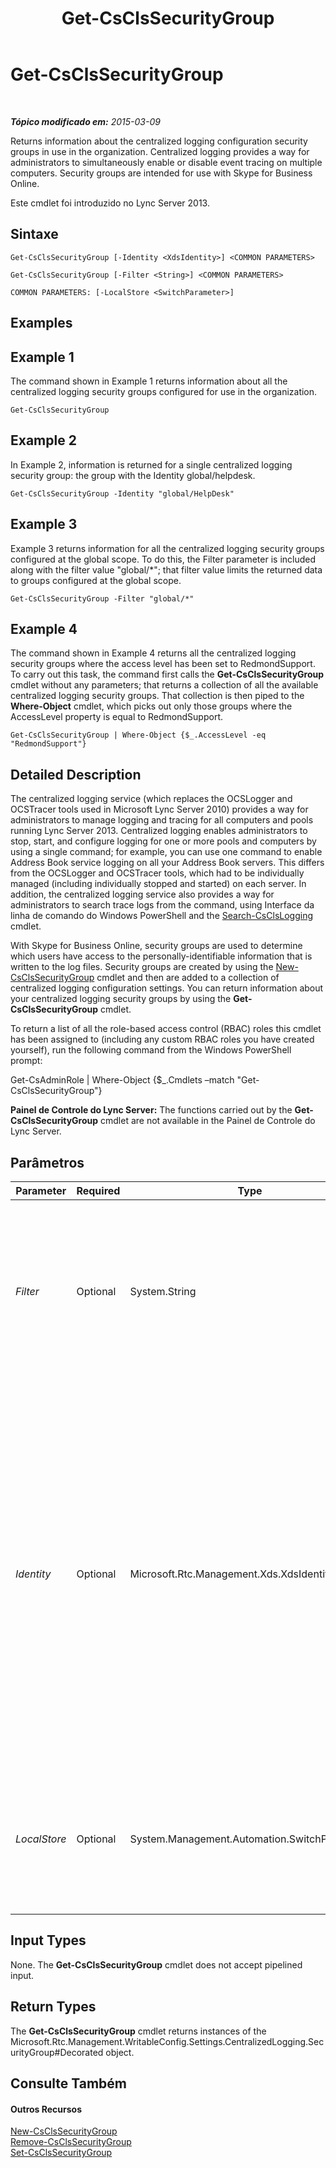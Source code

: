 ﻿---
title: Get-CsClsSecurityGroup
TOCTitle: Get-CsClsSecurityGroup
ms:assetid: ce7aa87a-2355-4025-bba8-d4debf2137d2
ms:mtpsurl: https://technet.microsoft.com/pt-br/library/JJ205285(v=OCS.15)
ms:contentKeyID: 49308144
ms.date: 05/19/2016
mtps_version: v=OCS.15
ms.translationtype: HT
---

# Get-CsClsSecurityGroup

 

_**Tópico modificado em:** 2015-03-09_

Returns information about the centralized logging configuration security groups in use in the organization. Centralized logging provides a way for administrators to simultaneously enable or disable event tracing on multiple computers. Security groups are intended for use with Skype for Business Online.

Este cmdlet foi introduzido no Lync Server 2013.

## Sintaxe

    Get-CsClsSecurityGroup [-Identity <XdsIdentity>] <COMMON PARAMETERS>

    Get-CsClsSecurityGroup [-Filter <String>] <COMMON PARAMETERS>

    COMMON PARAMETERS: [-LocalStore <SwitchParameter>]

## Examples

## Example 1

The command shown in Example 1 returns information about all the centralized logging security groups configured for use in the organization.

    Get-CsClsSecurityGroup

## Example 2

In Example 2, information is returned for a single centralized logging security group: the group with the Identity global/helpdesk.

    Get-CsClsSecurityGroup -Identity "global/HelpDesk"

## Example 3

Example 3 returns information for all the centralized logging security groups configured at the global scope. To do this, the Filter parameter is included along with the filter value "global/\*"; that filter value limits the returned data to groups configured at the global scope.

    Get-CsClsSecurityGroup -Filter "global/*"

## Example 4

The command shown in Example 4 returns all the centralized logging security groups where the access level has been set to RedmondSupport. To carry out this task, the command first calls the **Get-CsClsSecurityGroup** cmdlet without any parameters; that returns a collection of all the available centralized logging security groups. That collection is then piped to the **Where-Object** cmdlet, which picks out only those groups where the AccessLevel property is equal to RedmondSupport.

    Get-CsClsSecurityGroup | Where-Object {$_.AccessLevel -eq "RedmondSupport"}

## Detailed Description

The centralized logging service (which replaces the OCSLogger and OCSTracer tools used in Microsoft Lync Server 2010) provides a way for administrators to manage logging and tracing for all computers and pools running Lync Server 2013. Centralized logging enables administrators to stop, start, and configure logging for one or more pools and computers by using a single command; for example, you can use one command to enable Address Book service logging on all your Address Book servers. This differs from the OCSLogger and OCSTracer tools, which had to be individually managed (including individually stopped and started) on each server. In addition, the centralized logging service also provides a way for administrators to search trace logs from the command, using Interface da linha de comando do Windows PowerShell and the [Search-CsClsLogging](search-csclslogging.md) cmdlet.

With Skype for Business Online, security groups are used to determine which users have access to the personally-identifiable information that is written to the log files. Security groups are created by using the [New-CsClsSecurityGroup](new-csclssecuritygroup.md) cmdlet and then are added to a collection of centralized logging configuration settings. You can return information about your centralized logging security groups by using the **Get-CsClsSecurityGroup** cmdlet.

To return a list of all the role-based access control (RBAC) roles this cmdlet has been assigned to (including any custom RBAC roles you have created yourself), run the following command from the Windows PowerShell prompt:

Get-CsAdminRole | Where-Object {$\_.Cmdlets –match "Get-CsClsSecurityGroup"}

**Painel de Controle do Lync Server:** The functions carried out by the **Get-CsClsSecurityGroup** cmdlet are not available in the Painel de Controle do Lync Server.

## Parâmetros


<table>
<colgroup>
<col style="width: 25%" />
<col style="width: 25%" />
<col style="width: 25%" />
<col style="width: 25%" />
</colgroup>
<thead>
<tr class="header">
<th>Parameter</th>
<th>Required</th>
<th>Type</th>
<th>Description</th>
</tr>
</thead>
<tbody>
<tr class="odd">
<td><p><em>Filter</em></p></td>
<td><p>Optional</p></td>
<td><p>System.String</p></td>
<td><p>Enables you to use wildcard characters in order to return a centralized logging security group (or groups). For example, to return a collection of all the groups configured at the global scope, use this syntax:</p>
<p>-Filter &quot;global/*&quot;</p></td>
</tr>
<tr class="even">
<td><p><em>Identity</em></p></td>
<td><p>Optional</p></td>
<td><p>Microsoft.Rtc.Management.Xds.XdsIdentity</p></td>
<td><p>Unique identifier for the centralized logging security group to be returned. A security group identity consists of the scope where the group was created followed by the group name. For example, to return a group named HelpDesk created at the global scope, use the following syntax:</p>
<p>-Identity &quot;global/HelpDesk&quot;</p>
<p>If this parameter is not specified then the <strong>Get-CsClsSecurityGroup</strong> cmdlet returns information about all your centralized logging security groups.</p></td>
</tr>
<tr class="odd">
<td><p><em>LocalStore</em></p></td>
<td><p>Optional</p></td>
<td><p>System.Management.Automation.SwitchParameter</p></td>
<td><p>Retrieves the centralized logging configuration data from the local replica of the Repositório de Gerenciamento Central, rather than the Repositório de Gerenciamento Central itself.</p></td>
</tr>
</tbody>
</table>


## Input Types

None. The **Get-CsClsSecurityGroup** cmdlet does not accept pipelined input.

## Return Types

The **Get-CsClsSecurityGroup** cmdlet returns instances of the Microsoft.Rtc.Management.WritableConfig.Settings.CentralizedLogging.SecurityGroup\#Decorated object.

## Consulte Também

#### Outros Recursos

[New-CsClsSecurityGroup](new-csclssecuritygroup.md)  
[Remove-CsClsSecurityGroup](remove-csclssecuritygroup.md)  
[Set-CsClsSecurityGroup](set-csclssecuritygroup.md)

